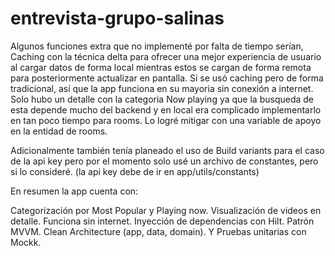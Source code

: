 # entrevista-grupo-salinas

Algunos funciones extra que no implementé por falta de tiempo serían,
Caching con la técnica delta para ofrecer una mejor experiencia de usuario al cargar datos de forma local mientras
estos se cargan de forma remota para posteriormente actualizar en pantalla.
Si se usó caching pero de forma tradicional, así que la app funciona en su mayoria sin conexión a internet.
Solo hubo un detalle con la categoria Now playing ya que la busqueda de esta depende mucho del backend 
y en local era complicado implementarlo en tan poco tiempo para rooms. 
Lo logré mitigar con una variable de apoyo en la entidad de rooms.

Adicionalmente también tenía planeado el uso de Build variants para el caso de la api key 
pero por el momento solo usé un archivo de constantes, pero si lo consideré. (la api key debe de ir en app/utils/constants)

En resumen la app cuenta con: 

Categorización por Most Popular y Playing now.
Visualización de videos en detalle.
Funciona sin internet.
Inyección de dependencias con Hilt.
Patrón MVVM.
Clean Architecture (app, data, domain).
Y Pruebas unitarias con Mockk.
